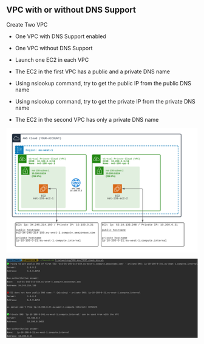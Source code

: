 ## VPC with or without DNS Support

Create Two VPC
- One VPC with DNS Support enabled
- One VPC without DNS Support
- Launch one EC2 in each VPC

- The EC2 in the first VPC has a public and a private DNS name
- Using nslookup command, try to get the public IP from the public DNS name
- Using nslookup command, try to get the private IP from the private DNS name
- The EC2 in the second VPC has only a private DNS name
  

![DNS](./doc/108-dns.png)

![VDNS](./doc/dns.png)
